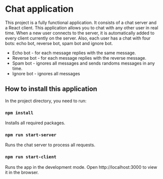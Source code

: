 # Chat application

This project is a fully functional application. It consists of a chat server and a React client. This application allows you to chat with any other user in real time. When a new user connects to the server, it is automatically added to every client currently on the server. Also, each user has a chat with four bots: echo bot, reverse bot, spam bot and ignore bot.
* Echo bot - for each message replies with the same message.
* Reverse bot - for each message replies with the reverse message.
* Spam bot - ignores all messages and sends randoms messages in any time.
* Ignore bot - ignores all messages

## How to install this application

In the project directory, you need to run:

### `npm install`

Installs all required packages.

### `npm run start-server`

Runs the chat server to process all requests.

### `npm run start-client`

Runs the app in the development mode.
Open http://localhost:3000 to view it in the browser.

